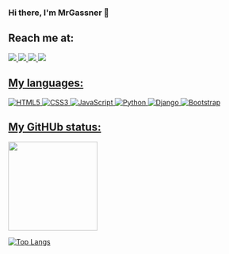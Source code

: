 ### Hi there, I'm MrGassner 🤘 



## Reach me at:

<div>
  <a href="https://www.linkedin.com/in/mrgassner/" target="_blank"><img src="https://img.shields.io/badge/linkedin-          %230077B5.svg?style=for-the-badge&logo=linkedin&logoColor=white"</a>
  <a href="https://instagram.com/mrgassner?igshid=YmMyMTA2M2Y=" target="_blank"><img     src="https://img.shields.io/badge/Instagram-%23E4405F.svg?style=for-the-badge&logo=Instagram&logoColor=white"</a>
  <a href="https://discord.com/channels/@me/1028640844166746184" target="_blank"><img src="https://img.shields.io/badge/Discord-%235865F2.svg?style=for-the-badge&logo=discord&logoColor=white"</a>
  <a href="mailto:gustavo.gassner@hotmail.com" target="_blank"><img src="https://img.shields.io/badge/Microsoft_Outlook-0078D4?style=for-the-badge&logo=microsoft-outlook&logoColor=white"</a>
 </div>



## My languages:

![HTML5](https://img.shields.io/badge/html5-%23E34F26.svg?style=for-the-badge&logo=html5&logoColor=white)
![CSS3](https://img.shields.io/badge/css3-%231572B6.svg?style=for-the-badge&logo=css3&logoColor=white)
![JavaScript](https://img.shields.io/badge/javascript-%23323330.svg?style=for-the-badge&logo=javascript&logoColor=%23F7DF1E)
![Python](https://img.shields.io/badge/python-3670A0?style=for-the-badge&logo=python&logoColor=ffdd54)
![Django](https://img.shields.io/badge/django-%23092E20.svg?style=for-the-badge&logo=django&logoColor=white)
![Bootstrap](https://img.shields.io/badge/bootstrap-%23563D7C.svg?style=for-the-badge&logo=bootstrap&logoColor=white)

## My GitHUb status:

<img height="180em" src="https://github-readme-stats.vercel.app/api?username=MrGassner&show_icons=true&hide_border=true&&count_private=true&include_all_commits=true" />

[![Top Langs](https://github-readme-stats.vercel.app/api/top-langs/?username=MrGassner&layout=compact)](https://github.com/MrGassner)

